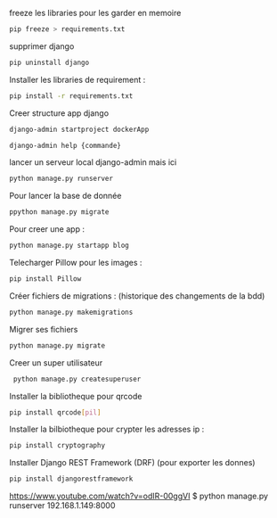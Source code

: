 freeze les libraries pour les garder en memoire 
```bash
pip freeze > requirements.txt
```

supprimer django 
```bash
pip uninstall django
```

Installer les libraries de requirement :
```bash
pip install -r requirements.txt 
```

Creer structure app django
```bash
django-admin startproject dockerApp
```
```bash
django-admin help {commande}
```

lancer un serveur local
django-admin mais ici
```bash
python manage.py runserver
```

Pour lancer la base de donnée
```bash
ppython manage.py migrate 
```

Pour creer une app :
```bash
python manage.py startapp blog
```

Telecharger Pillow pour les images :
```bash
pip install Pillow
```


Créer fichiers de migrations : (historique des changements de la bdd)
```bash
python manage.py makemigrations
```

Migrer ses fichiers 
```bash
python manage.py migrate
```

Creer un super utilisateur

```bash
 python manage.py createsuperuser
```

Installer la bibliotheque pour qrcode
```bash
pip install qrcode[pil]
```


Installer la bilbiotheque pour crypter les adresses ip :
```bash
pip install cryptography
```

Installer Django REST Framework (DRF) (pour exporter les donnes)
```bash
pip install djangorestframework
```

https://www.youtube.com/watch?v=odIR-00ggVI
$ python manage.py runserver 192.168.1.149:8000
